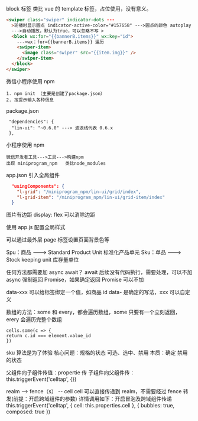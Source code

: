 block 标签 类比 vue 的 template 标签，占位使用，没有意义。

```html
<swiper class="swiper" indicator-dots ---
  >轮播时显示圆点 indicator-active-color="#157658" --->圆点的颜色 autoplay
  --->自动播放，默认为true，可以忽略不写 >
  <block wx:for="{{bannerB.items}}" wx:key="id">
    --->wx：for={{bannerB.items}} 遍历
    <swiper-item>
      <image class="swiper" src="{{item.img}}" />
    </swiper-item>
  </block>
</swiper>
```

微信小程序使用 npm

```
1. npm init （主要是创建了package.json）
2. 按提示输入各种信息

```

package.json

```
 "dependencies": {
  "lin-ui": "~0.6.0" ---> 波浪线代表 0.6.x
 },
```

小程序使用 npm

```
微信开发者工具--->工具--->构建npm
出现 miniprogram_npm   类比node_modules
```

app.json 引入全局组件

```json
  "usingComponents": {
    "l-grid": "/miniprogram_npm/lin-ui/grid/index",
    "l-grid-item": "/miniprogram_npm/lin-ui/grid-item/index"
  }
```

图片有边距
display: flex 可以消除边距

使用 app.js 配置全局样式

可以通过最外层 page 标签设置页面背景色等

Spu：商品 ---> Standard Product Unit 标准化产品单元
Sku：单品 ---> Stock keeping unit 库存量单位

任何方法都需要加 async await？
await 后续没有代码执行，需要处理，可以不加
async 强制返回 Promise，如果确定返回 Promise 可以不加

data-xxx
可以给标签绑定一个值，如商品 id data- 是确定的写法，xxx 可以自定义

数组的方法：some 和 every，都会遍历数组，some 只要有一个立刻返回，erery 会遍历完整个数组

```
cells.some(c => {
return c.id === element.value_id
})
```

sku 算法是为了体验
核心问题：规格的状态 可选、选中、禁用
本质：确定 禁用的状态

父组件向子组件传值：propertie 传
子组件向父组件传：
this.triggerEvent('celltap', {})

realm --> fence（s） -- cell cell 可以直接传递到 realm，不需要经过 fence 转发(前提：开启跨域组件的参数) 详情调用如下：开启冒泡及跨域组件传递
this.triggerEvent('celltap', {
cell: this.properties.cell
}, {
bubbles: true,
composed: true
})



